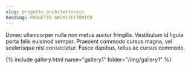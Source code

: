 ```yaml
---
slug: progetto_architettonico
heading: PROGETTO ARCHITETTONICO
---
```


Donec ullamcorper nulla non metus auctor fringilla. Vestibulum id ligula porta felis euismod semper. Praesent commodo cursus magna, vel scelerisque nisl consectetur. Fusce dapibus, tellus ac cursus commodo.

{% include gallery.html name="gallery1" folder="/img/gallery1" %}
